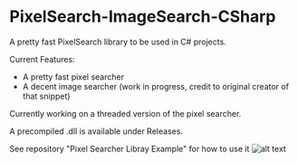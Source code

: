 # PixelSearch-ImageSearch-CSharp

A pretty fast PixelSearch library to be used in C# projects.

Current Features:
* A pretty fast pixel searcher
* A decent image searcher (work in progress, credit to original creator of that snippet)

Currently working on a threaded version of the pixel searcher.

A precompiled .dll is available under Releases.

See repository "Pixel Searcher Libray Example" for how to use it
![alt text](https://i.imgur.com/JBVzfdU.png)
